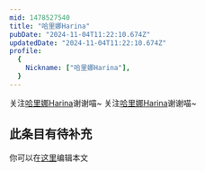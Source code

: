 ```yaml
---
mid: 1478527540
title: "哈里娜Harina"
pubDate: "2024-11-04T11:22:10.674Z"
updatedDate: "2024-11-04T11:22:10.674Z"
profile:
  {
    Nickname: ["哈里娜Harina"],
  }
---
```


关注[哈里娜Harina](https://space.bilibili.com/1478527540)谢谢喵~ 关注[哈里娜Harina](https://space.bilibili.com/1478527540)谢谢喵~

## 此条目有待补充
你可以在[这里](https://github.com/Yuhanawa/VTuber.ICU-Content/edit/master/v/哈里娜Harina/index.md)编辑本文
